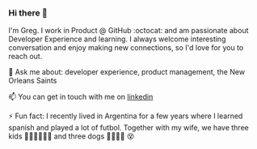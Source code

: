 ### Hi there 👋

I'm Greg. I work in Product @ GitHub :octocat: and am passionate about Developer Experience and learning. I always welcome interesting conversation and enjoy making new connections, so I'd love for you to reach out.  

💬 Ask me about: developer experience, product management, the New Orleans Saints

📫 You can get in touch with me on [linkedin](http://linkedin.com/in/gregmondello) 

⚡ Fun fact: I recently lived in Argentina for a few years where I learned spanish and played a lot of futbol. Together with my wife, we have three kids 👦🏼👦🏾👧🏼 and three dogs 🐕‍🦺🦮🐶  :dizzy_face:


